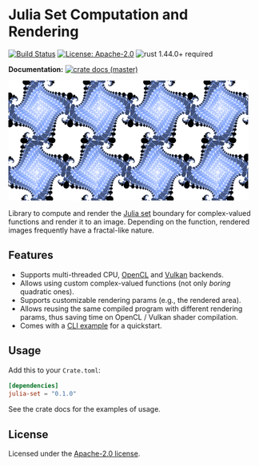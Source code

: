 # Julia Set Computation and Rendering

[![Build Status](https://github.com/slowli/julia-set-rs/workflows/Rust/badge.svg?branch=master)](https://github.com/slowli/julia-set-rs/actions)
[![License: Apache-2.0](https://img.shields.io/github/license/slowli/julia-set-rs.svg)](https://github.com/slowli/julia-set-rs/blob/master/LICENSE)
![rust 1.44.0+ required](https://img.shields.io/badge/rust-1.44.0+-blue.svg?label=Required%20Rust)

**Documentation:**
[![crate docs (master)](https://img.shields.io/badge/master-yellow.svg?label=docs)](https://slowli.github.io/julia-set-rs/julia_set/)

<p>
  <img src="https://github.com/slowli/julia-set-rs/raw/master/examples/tiles.png" alt="Fractal example" width="480" height="240">
</p>

Library to compute and render the [Julia set] boundary for complex-valued functions
and render it to an image. Depending on the function, rendered images frequently
have a fractal-like nature.

## Features

- Supports multi-threaded CPU, [OpenCL] and [Vulkan] backends.
- Allows using custom complex-valued functions (not only *boring* quadratic ones).
- Supports customizable rendering params (e.g., the rendered area).
- Allows reusing the same compiled program with different rendering params,
  thus saving time on OpenCL / Vulkan shader compilation.
- Comes with a [CLI example](examples/cli.rs) for a quickstart.

## Usage

Add this to your `Crate.toml`:

```toml
[dependencies]
julia-set = "0.1.0"
```

See the crate docs for the examples of usage.

## License

Licensed under the [Apache-2.0 license](LICENSE).

[Julia set]: https://en.wikipedia.org/wiki/Julia_set
[OpenCL]: https://www.khronos.org/opencl/
[Vulkan]: https://www.khronos.org/vulkan/
